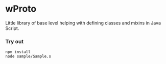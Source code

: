 # wProto

Little library of base level helping with defining classes and mixins in Java Script.

### Try out
```
npm install
node sample/Sample.s
```












